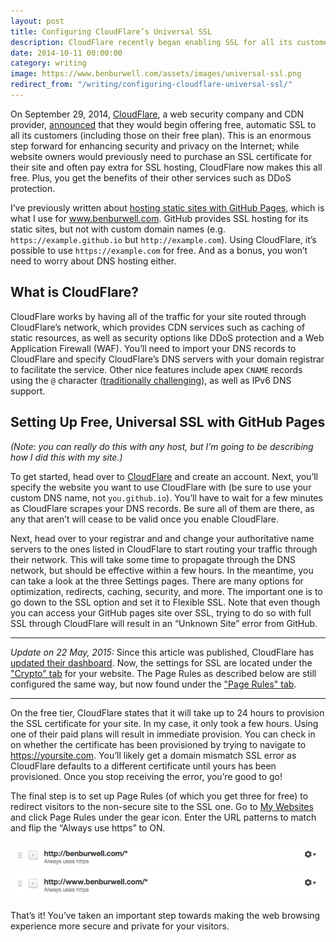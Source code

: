 ```yaml
---
layout: post
title: Configuring CloudFlare’s Universal SSL
description: CloudFlare recently began enabling SSL for all its customers. Here’s how to leverage the CDN to make your website faster and more secure.
date: 2014-10-11 00:00:00
category: writing
image: https://www.benburwell.com/assets/images/universal-ssl.png
redirect_from: "/writing/configuring-cloudflare-universal-ssl/"
---
```


On September 29, 2014, [CloudFlare](https://www.cloudflare.com/), a web security company and CDN provider, [announced](http://blog.cloudflare.com/introducing-universal-ssl/) that they would begin offering free, automatic SSL to all its customers (including those on their free plan). This is an enormous step forward for enhancing security and privacy on the Internet; while website owners would previously need to purchase an SSL certificate for their site and often pay extra for SSL hosting, CloudFlare now makes this all free. Plus, you get the benefits of their other services such as DDoS protection.

<!--more-->

I’ve previously written about [hosting static sites with GitHub Pages](https://www.benburwell.com/writing/migrating-to-github-pages-and-jekyll/), which is what I use for www.benburwell.com. GitHub provides SSL hosting for its static sites, but not with custom domain names (e.g. `https://example.github.io` but `http://example.com`). Using CloudFlare, it’s possible to use `https://example.com` for free. And as a bonus, you won’t need to worry about DNS hosting either.

What is CloudFlare?
-------------------

CloudFlare works by having all of the traffic for your site routed through CloudFlare’s network, which provides CDN services such as caching of static resources, as well as security options like DDoS protection and a Web Application Firewall (WAF). You’ll need to import your DNS records to CloudFlare and specify CloudFlare’s DNS servers with your domain registrar to facilitate the service. Other nice features include apex `CNAME` records using the `@` character ([traditionally challenging](http://stackoverflow.com/a/16041655)), as well as IPv6 DNS support.


Setting Up Free, Universal SSL with GitHub Pages
------------------------------------------------

_(Note: you can really do this with any host, but I’m going to be describing how I did this with my site.)_

To get started, head over to [CloudFlare](https://www.cloudflare.com/sign-up) and create an account. Next, you’ll specify the website you want to use CloudFlare with (be sure to use your custom DNS name, not `you.github.io`). You’ll have to wait for a few minutes as CloudFlare scrapes your DNS records. Be sure all of them are there, as any that aren’t will cease to be valid once you enable CloudFlare.

Next, head over to your registrar and and change your authoritative name servers to the ones listed in CloudFlare to start routing your traffic through their network. This will take some time to propagate through the DNS network, but should be effective within a few hours. In the meantime, you can take a look at the three Settings pages. There are many options for optimization, redirects, caching, security, and more. The important one is to go down to the SSL option and set it to Flexible SSL. Note that even though you can access your GitHub pages site over SSL, trying to do so with full SSL through CloudFlare will result in an “Unknown Site” error from GitHub.

<hr>

_Update on 22 May, 2015:_ Since this article was published, CloudFlare has [updated their dashboard](https://support.cloudflare.com/hc/en-us/articles/205075117-FAQ-New-CloudFlare-Dashboard). Now, the settings for SSL are located under the ["Crypto" tab](https://www.cloudflare.com/a/crypto) for your website. The Page Rules as described below are still configured the same way, but now found under the ["Page Rules" tab](https://www.cloudflare.com/a/page-rules).

<hr>

On the free tier, CloudFlare states that it will take up to 24 hours to provision the SSL certificate for your site. In my case, it only took a few hours. Using one of their paid plans will result in immediate provision. You can check in on whether the certificate has been provisioned by trying to navigate to https://yoursite.com. You’ll likely get a domain mismatch SSL error as CloudFlare defaults to a different certificate until yours has been provisioned. Once you stop receiving the error, you’re good to go!

The final step is to set up Page Rules (of which you get three for free) to redirect visitors to the non-secure site to the SSL one. Go to [My Websites](https://www.cloudflare.com/my-websites) and click Page Rules under the gear icon. Enter the URL patterns to match and flip the “Always use https” to ON.

<p style="text-align:center">
    <a href="/assets/images/cloudflare_ssl_page_rules.png">
        <img src="/assets/images/cloudflare_ssl_page_rules.png" alt="Sample CloudFlare page rules for always using SSL">
    </a>
</p>

That’s it! You’ve taken an important step towards making the web browsing experience more secure and private for your visitors.
